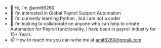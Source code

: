 - 👋 Hi, I’m @amitt6260
- 👀 I’m interested in Global Payroll Support Automation
- 🌱 I’m currently learning Python , but i am not a coder
- 💞️ I’m looking to collaborate on anyone who can help to create Automation for Payroll functionality, i have been in payroll industry for 15+ Years.
- 📫 How to reach me you can write me at amit6260@gmail.com

<!---
amitt6260/amitt6260 is a ✨ special ✨ repository because its `README.md` (this file) appears on your GitHub profile.
You can click the Preview link to take a look at your changes.
--->

